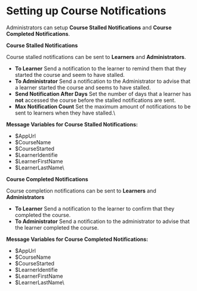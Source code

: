 # Setting up Course Notifications

Administrators can setup **Course Stalled Notifications** and **Course Completed Notifications**.

**Course Stalled Notifications**

Course stalled notifications can be sent to **Learners** and **Administrators**.

* **To Learner** Send a notification to the learner to remind them that they started the course and seem to have stalled.
* **To Administrator** Send a notification to the Administrator to advise that a learner started the course and seems to have stalled.
* **Send Notification After Days** Set the number of days that a learner has **not** accessed the course before the stalled notifications are sent.
* **Max Notification Count** Set the maximum amount of notifications to be sent to learners when they have stalled.\


**Message Variables for Course Stalled Notifications:**

* $AppUrl
* $CourseName
* $CourseStarted
* $LearnerIdentifie
* $LearnerFirstName
* $LearnerLastName\


**Course Completed Notifications**

Course completion notifications can be sent to **Learners** and **Administrators**

* **To Learner** Send a notification to the learner to confirm that they completed the course.
* **To Administrator** Send a notification to the administrator to advise that the learner completed the course.

**Message Variables for Course Completed Notifications:**

* $AppUrl
* $CourseName
* $CourseStarted
* $LearnerIdentifie
* $LearnerFirstName
* $LearnerLastName\
